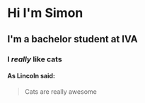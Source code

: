 # Hi I'm Simon

## I'm a bachelor student at IVA

### I *really* like cats

#### As Lincoln said:
> Cats are really awesome
>
